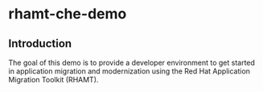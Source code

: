 # rhamt-che-demo

## Introduction
The goal of this demo is to provide a developer environment to get started in application migration and modernization using the Red Hat Application Migration Toolkit (RHAMT).
